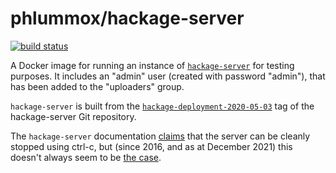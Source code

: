 
# phlummox/hackage-server

[![build status](https://github.com/phlummox-dev/docker-hackage-server/actions/workflows/ci.yml/badge.svg)](https://github.com/phlummox-dev/docker-hackage-server/actions/workflows/ci.yml)

A Docker image for running an instance of [`hackage-server`][hackage-server] for
testing purposes. It includes an "admin" user (created with password "admin"),
that has been added to the "uploaders" group.

[hackage-server]: https://github.com/haskell/hackage-server

`hackage-server` is built from the [`hackage-deployment-2020-05-03`][hackage-deployment]
tag of the hackage-server Git repository.

[hackage-deployment]: https://github.com/haskell/hackage-server/commit/d43012169a11a0bb2229ef207e607b6c3d83b99c

The `hackage-server` documentation [claims][clean-exit] that the server
can be cleanly stopped using ctrl-c, but (since 2016, and as at December
2021) this doesn't always seem to be [the case][lockfile-bug].

[clean-exit]: https://github.com/haskell/hackage-server/blob/master/README.md#running
[lockfile-bug]: https://github.com/haskell/hackage-server/issues/548

